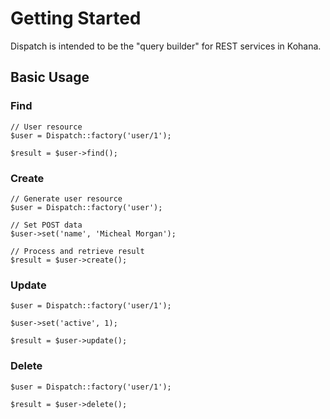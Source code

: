 # Getting Started

Dispatch is intended to be the "query builder" for REST services in Kohana.

## Basic Usage

### Find

	// User resource
	$user = Dispatch::factory('user/1');
	
	$result = $user->find();

### Create

	// Generate user resource
	$user = Dispatch::factory('user');
	
	// Set POST data
	$user->set('name', 'Micheal Morgan');
	
	// Process and retrieve result
	$result = $user->create();
	
### Update

	$user = Dispatch::factory('user/1');
	
	$user->set('active', 1);
	
	$result = $user->update();
	
### Delete
	
	$user = Dispatch::factory('user/1');
	
	$result = $user->delete();